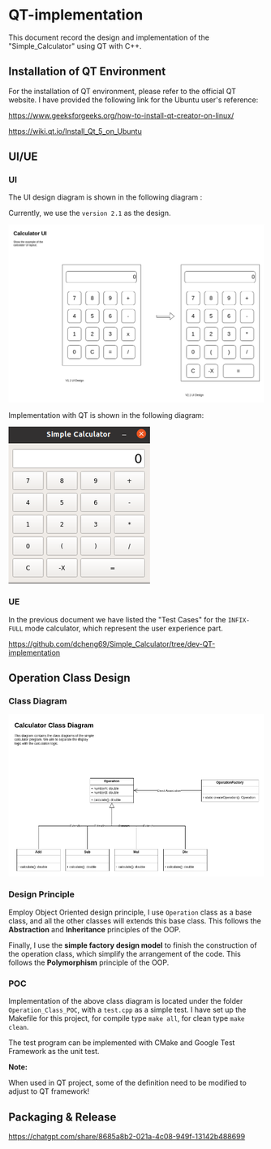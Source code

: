 # QT-implementation

This document record the design and implementation of the "Simple_Calculator" using QT with C++.

## Installation of QT Environment

For the installation of QT environment, please refer to the official QT website. I have provided the following link for the Ubuntu user's reference:

https://www.geeksforgeeks.org/how-to-install-qt-creator-on-linux/

https://wiki.qt.io/Install_Qt_5_on_Ubuntu

## UI/UE

### UI

The UI design diagram is shown in the following diagram :

Currently, we use the `version 2.1` as the design.

![calculator_class_diagram-UI_UE.drawio](../res/calculator_class_diagram-UI_UE.drawio.png)

Implementation with QT is shown in the following diagram:

![calculator_QT_UI](../res/calculator_QT_UI.png)

### UE

In the previous document we have listed the "Test Cases" for the `INFIX-FULL` mode calculator, which represent the user experience part.

https://github.com/dcheng69/Simple_Calculator/tree/dev-QT-implementation

## Operation Class Design

### Class Diagram

![calculator_class_diagram-ClassDiagram.drawio](../res/calculator_class_diagram-ClassDiagram.drawio.png)

### Design Principle

Employ Object Oriented design principle, I use `Operation` class as a base class, and all the other classes will extends this base class. This follows the **Abstraction** and **Inheritance** principles of the OOP.

Finally, I use the **simple factory design model** to finish the construction of the operation class, which simplify the arrangement of the code. This follows the **Polymorphism** principle of the OOP.

### POC

Implementation of the above class diagram is located under the folder `Operation_Class_POC`, with a `test.cpp` as a simple test. I have set up the Makefile for this project, for compile type `make all`, for clean type `make clean`.

The test program can be implemented with CMake and Google Test Framework as the unit test.

**Note:**

When used in QT project, some of the definition need to be modified to adjust to QT framework!

## Packaging & Release

https://chatgpt.com/share/8685a8b2-021a-4c08-949f-13142b488699